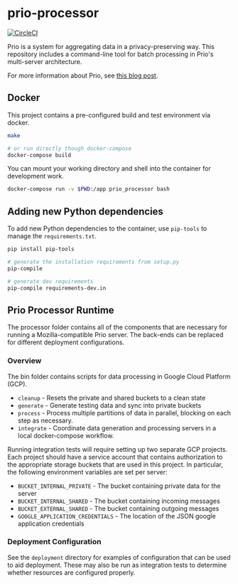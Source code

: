 # prio-processor

[![CircleCI](https://circleci.com/gh/mozilla/prio-processor.svg?style=svg)](https://circleci.com/gh/mozilla/prio-processor)

Prio is a system for aggregating data in a privacy-preserving way. This
repository includes a command-line tool for batch processing in Prio's
multi-server architecture.

For more information about Prio, see [this blog
post](https://hacks.mozilla.org/2018/10/testing-privacy-preserving-telemetry-with-prio/).

## Docker

This project contains a pre-configured build and test environment via docker.

```bash
make

# or run directly though docker-compose
docker-compose build
```

You can mount your working directory and shell into the container for
development work.

```bash
docker-compose run -v $PWD:/app prio_processor bash
```

## Adding new Python dependencies

To add new Python dependencies to the container, use `pip-tools` to manage the
`requirements.txt`.

```bash
pip install pip-tools

# generate the installation requirements from setup.py
pip-compile

# generate dev requirements
pip-compile requirements-dev.in
```

## Prio Processor Runtime

The processor folder contains all of the components that are necessary for
running a Mozilla-compatible Prio server. The back-ends can be replaced for
different deployment configurations.

### Overview

The bin folder contains scripts for data processing in Google Cloud Platform
(GCP).

- `cleanup` - Resets the private and shared buckets to a clean state
- `generate` - Generate testing data and sync into private buckets
- `process` - Process multiple partitions of data in parallel, blocking on each
  step as necessary.
- `integrate` - Coordinate data generation and processing servers in a local
  docker-compose workflow.

Running integration tests will require setting up two separate GCP projects.
Each project should have a service account that contains authorization to the
appropriate storage buckets that are used in this project. In particular, the
following environment variables are set per server:

- `BUCKET_INTERNAL_PRIVATE` - The bucket containing private data for the server
- `BUCKET_INTERNAL_SHARED` - The bucket containing incoming messages
- `BUCKET_EXTERNAL_SHARED` - The bucket containing outgoing messages
- `GOOGLE_APPLICATION_CREDENTIALS` - The location of the JSON google application
  credentials

### Deployment Configuration

See the `deployment` directory for examples of configuration that can be used to
aid deployment. These may also be run as integration tests to determine whether
resources are configured properly.
